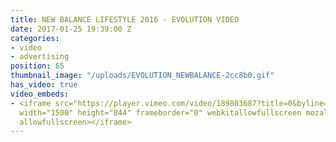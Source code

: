 ```yaml
---
title: NEW BALANCE LIFESTYLE 2016 - EVOLUTION VIDEO
date: 2017-01-25 19:39:00 Z
categories:
- video
- advertising
position: 65
thumbnail_image: "/uploads/EVOLUTION_NEWBALANCE-2cc8b0.gif"
has_video: true
video_embeds:
- <iframe src="https://player.vimeo.com/video/189803687?title=0&byline=0&portrait=0"
  width="1500" height="844" frameborder="0" webkitallowfullscreen mozallowfullscreen
  allowfullscreen></iframe>
---
```


